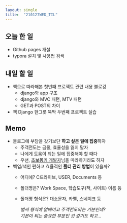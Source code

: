 ```yaml
---
layout: single
title:  "210127WED_TIL"
---
```


## 오늘 한 일
* Github pages 개설
* typora 설치 및 사용법 검색

## 내일 할 일

* 책으로 따라해본 첫번째 프로젝트 관련 내용 블로깅
   * django와 app 구조 
   * django와 MVC 패턴, MTV 패턴
   * GET과 POST의 차이
* 책 Django 한그릇 뚝딱 두번째 프로젝트 실습

## Memo

* 블로그에 부담을 갖기보단 **하고 싶은 일에 집중**하자
   * 주객전도는 금물, 효율성을 잃지 말자
   * 나에게 도움이 되는 일에 집중해야 할 때다
   * 우선, [초보몽키 개발자](https://wayhome25.github.io/)님을 따라하기라도 하자
* 백업/색인 편하고 효율적인 **폴더 관리 방법**이 있을까?
   * 어디에? C드라이브, USER, Documents 등
   * 폴더명은? Work Space, 학습도구(책, 사이트) 이름 등
   * 폴더명 형식은? 대소문자, 카멜, 스네이크 등
   
     *벌써 형식에 얽매이고 주객전도되는 기분인데?   
     기본이 되는 중요한 부분인 것 같기도 하고...*

